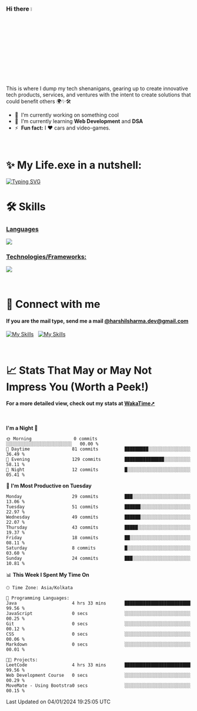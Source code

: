 ### Hi there <a href="#"><img src="https://media.giphy.com/media/hvRJCLFzcasrR4ia7z/giphy.gif" width="5%"></a>

This is where I dump my tech shenanigans, gearing up to create innovative tech products, services, and ventures with the intent to create solutions that could benefit others 🌍✨🛠️

- 🔭 &nbsp;I’m currently working on something cool
- 🌱 &nbsp;I’m currently learning <strong>Web Development</strong> and <strong>DSA</strong>
- ⚡ &nbsp;<b>Fun fact:</b> I :heart: cars and video-games.

<br>

# ✨&nbsp;My Life.exe in a nutshell:

[![Typing SVG](https://readme-typing-svg.demolab.com?font=Poppins&size=65&duration=1800&pause=1200&color=F7F7F7&background=0D1117&center=true&vCenter=true&random=false&width=2420&height=300&lines=Hey+there%2C+I'm+Harshil;welcome+to+my+life.exe;Get+ready!+The+next+10+points+offer+a+peek+into+my+world;1%2F10%3A+I'm+Currently+pursuing+B.Tech+in+Computer+Science;2%2F10%3A+Coding+by+day%2C+gaming+by+code's+moonlight;3%2F10%3A+Mastering+skills+for+a+Koenigsegg-fueled+tomorrow;4%2F10%3A+I+excel+in+organized+everything%E2%80%94code%2C+spaces%2C+and+life;5%2F10%3A+Coffee%E2%80%94the+real+code+compiler+behind+my+smarts;6%2F10%3A+Learning+AI+to+make+tech+smarter+and+less+Terminator-y;7%2F10%3A+Obsessed+with+LeetCode%E2%80%94tackling+programming+puzzles+daily;8%2F10%3A+Java+holds+the+throne+in+my+coding+kingdom%E2%80%94top+dog;9%2F10%3A+Striving+to+craft+tech+solutions+that+better+the+world;10%2F10%3A+Working+to+leave+a+positive+impact%2C+doing+good+deeds+before+I+go!;thanks+for+diving+into+my+coding+tale%E2%80%94appreciate+it!;(%E3%80%83%EF%BF%A3%EF%B8%B6%EF%BF%A3)%E4%BA%BA(%EF%BF%A3%EF%B8%B6%EF%BF%A3%E3%80%83))](#)



# 🛠&nbsp;Skills
<p align="center">
  <a href="https://skillicons.dev">
   <h3>Languages</h3>
    <img src="https://skillicons.dev/icons?i=java,python,c,javascript,kotlin" />
    <h3>Technologies/Frameworks:</h3>
    <img src="https://skillicons.dev/icons?i=html,css,bootstrap,mysql,git,github,vscode,idea,androidstudio" />
  </a>
</p>

<br>

# 🤝&nbsp;Connect with me
<h4>If you are the mail type, send me a mail <a href="mailto:harshilsharma.dev@gmail.com">@harshilsharma.dev@gmail.com</a></h4>

[![My Skills](https://skillicons.dev/icons?i=linkedin)](https://www.linkedin.com/in/harshilshrma/)
&nbsp;
[![My Skills](https://skillicons.dev/icons?i=twitter)](https://twitter.com/harshilshrma)

<br>

# 📈&nbsp;Stats That May or May Not Impress You (Worth a Peek!)
<h4>For a more detailed view, check out my stats at <a href="https://wakatime.com/@harshilshrma">WakaTime➚</a></h4>

<br>

<!--START_SECTION:waka-->
**I'm a Night 🦉** 

```text
🌞 Morning                0 commits           ░░░░░░░░░░░░░░░░░░░░░░░░░   00.00 % 
🌆 Daytime                81 commits          █████████░░░░░░░░░░░░░░░░   36.49 % 
🌃 Evening                129 commits         ███████████████░░░░░░░░░░   58.11 % 
🌙 Night                  12 commits          █░░░░░░░░░░░░░░░░░░░░░░░░   05.41 % 
```
📅 **I'm Most Productive on Tuesday** 

```text
Monday                   29 commits          ███░░░░░░░░░░░░░░░░░░░░░░   13.06 % 
Tuesday                  51 commits          ██████░░░░░░░░░░░░░░░░░░░   22.97 % 
Wednesday                49 commits          ██████░░░░░░░░░░░░░░░░░░░   22.07 % 
Thursday                 43 commits          █████░░░░░░░░░░░░░░░░░░░░   19.37 % 
Friday                   18 commits          ██░░░░░░░░░░░░░░░░░░░░░░░   08.11 % 
Saturday                 8 commits           █░░░░░░░░░░░░░░░░░░░░░░░░   03.60 % 
Sunday                   24 commits          ███░░░░░░░░░░░░░░░░░░░░░░   10.81 % 
```


📊 **This Week I Spent My Time On** 

```text
🕑︎ Time Zone: Asia/Kolkata

💬 Programming Languages: 
Java                     4 hrs 33 mins       █████████████████████████   99.56 % 
JavaScript               0 secs              ░░░░░░░░░░░░░░░░░░░░░░░░░   00.25 % 
Git                      0 secs              ░░░░░░░░░░░░░░░░░░░░░░░░░   00.12 % 
CSS                      0 secs              ░░░░░░░░░░░░░░░░░░░░░░░░░   00.06 % 
Markdown                 0 secs              ░░░░░░░░░░░░░░░░░░░░░░░░░   00.01 % 

🐱‍💻 Projects: 
LeetCode                 4 hrs 33 mins       █████████████████████████   99.56 % 
Web Development Course   0 secs              ░░░░░░░░░░░░░░░░░░░░░░░░░   00.29 % 
MoveMate - Using Bootstra0 secs              ░░░░░░░░░░░░░░░░░░░░░░░░░   00.15 % 
```


 Last Updated on 04/01/2024 19:25:05 UTC
<!--END_SECTION:waka-->



